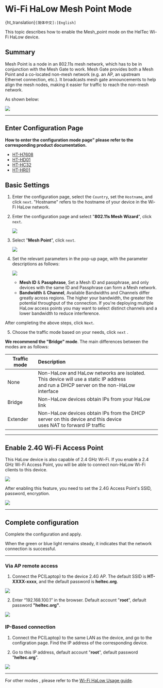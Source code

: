# Wi-Fi HaLow Mesh Point Mode

{ht_translation}`[简体中文]:[English]`

This topic describes how to enable the Mesh_point mode on the HelTec Wi-Fi HaLow device.

## Summary
Mesh Point is a node in an 802.11s mesh network, which has to be in conjunction with the Mesh Gate to work. Mesh Gate provides both a Mesh Point and a co-located non-mesh network (e.g. an AP, an upstream Ethernet connection, etc.). It broadcasts mesh gate announcements to help align the mesh nodes, making it easier for traffic to reach the non-mesh network.

As shown below:

![](img/mesh_gate/01.png)

------------------------------------

## Enter Configuration Page

**How to enter the configuration mode page" please refer to the corresponding product documentation.**
- [HT-H7608](https://docs.heltec.org/en/wifi_halow/ht-h7608/index.html#get-started)
- [HT-HD01](https://docs.heltec.org/en/wifi_halow/ht-hd01/index.html#get-started)
- [HT-HC32](https://docs.heltec.org/en/wifi_halow/ht-hc32/index.html#get-started)
- [HT-HR01](https://docs.heltec.org/en/wifi_halow/ht-hr01/index.html#setup-and-use)

## Basic Settings
1. Enter the configuration page, select the `Country`, set the `Hostname`, and click `next`. "Hostname" refers to the hostname of your device in the Wi-Fi HaLow network.

2. Enter the configuration page and select "**802.11s Mesh Wizard**", click `next`.

   ![](img/mesh_gate/02.png)

3. Select "**Mesh Point**", click `next`.

   ![](img/mesh_point/03.png)

4. Set the relevant parameters in the pop-up page, with the parameter descriptions as follows:

   ![](img/mesh_point/04.png)

   - **Mesh ID** & **Passphrase**, Set a Mesh ID and passphrase, and only devices with the same ID and Passphrase can form a Mesh network.
   - **Bandwidth** & **Channel**, Available Bandwidths and Channels differ greatly across regions. The higher your bandwidth, the greater the potential throughput of the connection. If you're deploying multiple HaLow access points you may want to select distinct channels and a lower bandwidth to reduce interference.

After completing the above steps, click `Next`.

5. Choose the traffic mode based on your needs, click `next` . 

  **We recommend the "Bridge" mode**. The main differences between the modes are as follows:

|  Traffic mode   | Description  |
|  ----  | :----- |
| None  | Non-HaLow and HaLow networks are isolated. This device will use a static IP address<br>and run a DHCP server on the non-HaLow interface |
| Bridge  | Non-HaLow devices obtain IPs from your HaLow link |
| Extender | Non-HaLow devices obtain IPs from the DHCP server on this device and this device<br>uses NAT to forward IP traffic |

---------------------------

## Enable 2.4G Wi-Fi Access Point
This HaLow device is also capable of 2.4 GHz Wi-Fi. If you enable a 2.4 GHz Wi-Fi Access Point, you will be able to connect non-HaLow Wi-Fi clients to this device.

![](img/mesh_point/09.png)

After enabling this feature, you need to set the 2.4G Access Point's SSID, password, encryption.

![](img/mesh_point/10.png)

------------------------------------------------------
## Complete configuration
Complete the configuration and apply.

When the green or blue light remains steady, it indicates that the network connection is successful.

-----------------------------------------------------
### Via AP remote access
1. Connect the PC(Laptop) to the device 2.4G AP. The default SSID is **HT-XXXX-xxxx**, and the default password is **heltec.org**.

![](img/04.png)

2. Enter “192.168.100.1” in the browser. Default account "**root**", default password **"heltec.org"**.

![](img/05.png)


### IP-Based connection
1. Connect the PC(Laptop) to the same LAN as the device, and go to the configration page. Find the IP address of the corresponding device.

2. Go to this IP address, default account "**root**", default password "**heltec.org**".

![](img/09.png)

------------------------------------

For other modes , please refer to the [Wi-Fi HaLow Usage guide](https://docs.heltec.org/en/wifi_halow/halow_guide/index.html).


